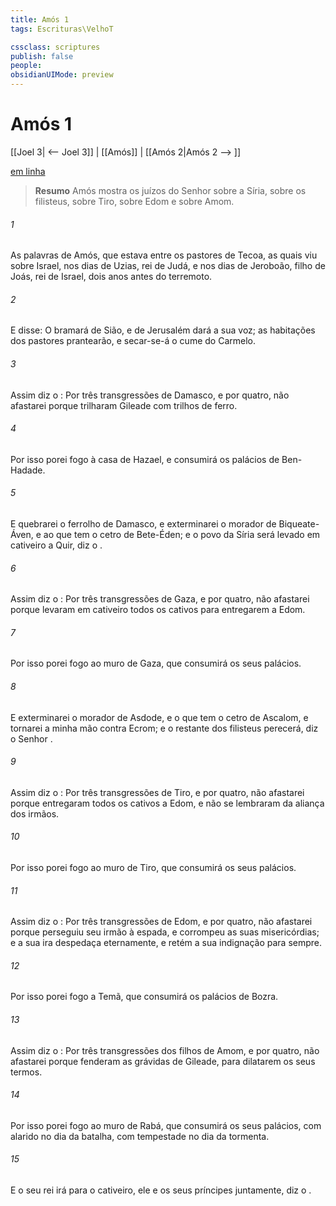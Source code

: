 ```yaml
---
title: Amós 1
tags: Escrituras\VelhoT

cssclass: scriptures
publish: false
people:
obsidianUIMode: preview
---
```


# Amós 1
[[Joel 3| <-- Joel 3]] | [[Amós]] | [[Amós 2|Amós 2 --> ]]

[em linha](https://churchofjesuschrist.org/study/scriptures/ot/amos/1?lang=por)

> __Resumo__
Amós mostra os juízos do Senhor sobre a Síria, sobre os filisteus, sobre Tiro, sobre Edom e sobre Amom.

###### 1 
As palavras de Amós, que estava entre os pastores de Tecoa, as quais viu sobre Israel, nos dias de Uzias, rei de Judá, e nos dias de Jeroboão, filho de Joás, rei de Israel, dois anos antes do terremoto.

###### 2 
E disse: O  bramará de Sião, e de Jerusalém dará a sua voz; as habitações dos pastores prantearão, e secar-se-á o cume do Carmelo.

###### 3 
Assim diz o : Por três transgressões de Damasco, e por quatro, não afastarei  porque trilharam Gileade com trilhos de ferro.

###### 4 
Por isso porei fogo à casa de Hazael, e consumirá os palácios de Ben-Hadade.

###### 5 
E quebrarei o ferrolho de Damasco, e exterminarei o morador de Biqueate-Áven, e ao que tem o cetro de Bete-Éden; e o povo da Síria será levado em cativeiro a Quir, diz o .

###### 6 
Assim diz o : Por três transgressões de Gaza, e por quatro, não afastarei  porque levaram em cativeiro todos os cativos para  entregarem a Edom.

###### 7 
Por isso porei fogo ao muro de Gaza, que consumirá os seus palácios.

###### 8 
E exterminarei o morador de Asdode, e o que tem o cetro de Ascalom, e tornarei a minha mão contra Ecrom; e o restante dos filisteus perecerá, diz o Senhor .

###### 9 
Assim diz o : Por três transgressões de Tiro, e por quatro, não afastarei  porque entregaram todos os cativos a Edom, e não se lembraram da aliança dos irmãos.

###### 10 
Por isso porei fogo ao muro de Tiro, que consumirá os seus palácios.

###### 11 
Assim diz o : Por três transgressões de Edom, e por quatro, não afastarei  porque perseguiu seu irmão à espada, e corrompeu as suas misericórdias; e a sua ira despedaça eternamente, e retém a sua indignação para sempre.

###### 12 
Por isso porei fogo a Temã, que consumirá os palácios de Bozra.

###### 13 
Assim diz o : Por três transgressões dos filhos de Amom, e por quatro, não afastarei  porque fenderam as grávidas de Gileade, para dilatarem os seus termos.

###### 14 
Por isso porei fogo ao muro de Rabá, que consumirá os seus palácios, com alarido no dia da batalha, com tempestade no dia da tormenta.

###### 15 
E o seu rei irá para o cativeiro, ele e os seus príncipes juntamente, diz o .

